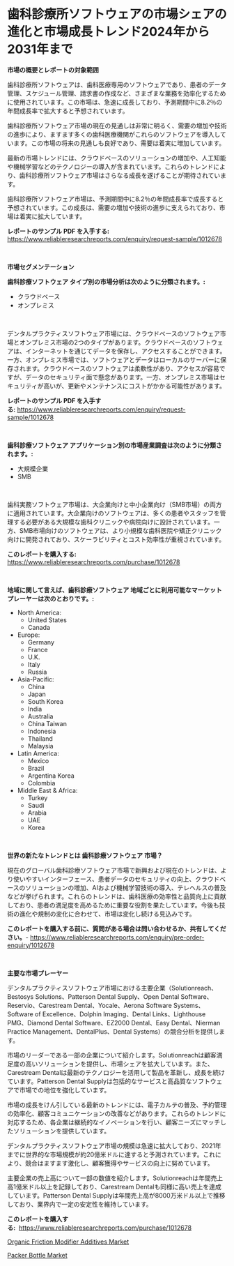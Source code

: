 <p><h1>歯科診療所ソフトウェアの市場シェアの進化と市場成長トレンド2024年から2031年まで</h1></p><p><strong>市場の概要とレポートの対象範囲</strong></p>
<p><p>歯科診療所ソフトウェアは、歯科医療専用のソフトウェアであり、患者のデータ管理、スケジュール管理、請求書の作成など、さまざまな業務を効率化するために使用されています。この市場は、急速に成長しており、予測期間中に8.2％の年間成長率で拡大すると予想されています。</p><p>歯科診療所ソフトウェア市場の現在の見通しは非常に明るく、需要の増加や技術の進歩により、ますます多くの歯科医療機関がこれらのソフトウェアを導入しています。この市場の将来の見通しも良好であり、需要は着実に増加しています。</p><p>最新の市場トレンドには、クラウドベースのソリューションの増加や、人工知能や機械学習などのテクノロジーの導入が含まれています。これらのトレンドにより、歯科診療所ソフトウェア市場はさらなる成長を遂げることが期待されています。</p><p>歯科診療所ソフトウェア市場は、予測期間中に8.2％の年間成長率で成長すると予想されています。この成長は、需要の増加や技術の進歩に支えられており、市場は着実に拡大しています。</p></p>
<p><strong>レポートのサンプル PDF を入手する:</strong> <a href="https://www.reliableresearchreports.com/enquiry/request-sample/1012678">https://www.reliableresearchreports.com/enquiry/request-sample/1012678</a></p>
<p>&nbsp;</p>
<p><strong>市場セグメンテーション</strong></p>
<p><strong>歯科診療ソフトウェア タイプ別の市場分析は次のように分類されます。:</strong></p>
<p><ul><li>クラウドベース</li><li>オンプレミス</li></ul></p>
<p>&nbsp;</p>
<p><p>デンタルプラクティスソフトウェア市場には、クラウドベースのソフトウェア市場とオンプレミス市場の2つのタイプがあります。クラウドベースのソフトウェアは、インターネットを通じてデータを保存し、アクセスすることができます。一方、オンプレミス市場では、ソフトウェアとデータはローカルのサーバーに保存されます。クラウドベースのソフトウェアは柔軟性があり、アクセスが容易ですが、データのセキュリティ面で懸念があります。一方、オンプレミス市場はセキュリティが高いが、更新やメンテナンスにコストがかかる可能性があります。</p></p>
<p><strong>レポートのサンプル PDF を入手する:</strong>&nbsp;<a href="https://www.reliableresearchreports.com/enquiry/request-sample/1012678">https://www.reliableresearchreports.com/enquiry/request-sample/1012678</a></p>
<p>&nbsp;</p>
<p><strong> 歯科診療ソフトウェア アプリケーション別の市場産業調査は次のように分類されます。:</strong></p>
<p><ul><li>大規模企業</li><li>SMB</li></ul></p>
<p>&nbsp;</p>
<p><p>歯科実務ソフトウェア市場は、大企業向けと中小企業向け（SMB市場）の両方に適用されています。大企業向けのソフトウェアは、多くの患者やスタッフを管理する必要がある大規模な歯科クリニックや病院向けに設計されています。一方、SMB市場向けのソフトウェアは、より小規模な歯科医院や矯正クリニック向けに開発されており、スケーラビリティとコスト効率性が重視されています。</p></p>
<p><strong>このレポートを購入する:</strong>&nbsp; <a href="https://www.reliableresearchreports.com/purchase/1012678">https://www.reliableresearchreports.com/purchase/1012678</a></p>
<p>&nbsp;</p>
<p><strong>地域に関して言えば、歯科診療ソフトウェア 地域ごとに利用可能なマーケットプレーヤーは次のとおりです。:</strong></p>
<p><ul>
    <li>
        North America:
        <ul>
            <li>United States</li>
            <li>Canada</li>
        </ul>
    </li>
    <li>
        Europe:
        <ul>
            <li>Germany</li>
            <li>France</li>
            <li>U.K.</li>
            <li>Italy</li>
            <li>Russia</li>
        </ul>
    </li>
    <li>
        Asia-Pacific:
        <ul>
            <li>China</li>
            <li>Japan</li>
            <li>South Korea</li>
            <li>India</li>
            <li>Australia</li>
            <li>China Taiwan</li>
            <li>Indonesia</li>
            <li>Thailand</li>
            <li>Malaysia</li>
        </ul>
    </li>
    <li>
        Latin America:
        <ul>
            <li>Mexico</li>
            <li>Brazil</li>
            <li>Argentina Korea</li>
            <li>Colombia</li>
        </ul>
    </li>
    <li>
        Middle East & Africa:
        <ul>
            <li>Turkey</li>
            <li>Saudi</li>
            <li>Arabia</li>
            <li>UAE</li>
            <li>Korea</li>
        </ul>
    </li>
    </ul></p>
<p>&nbsp;</p>
<p><strong>世界の新たなトレンドとは 歯科診療ソフトウェア 市場？</strong></p>
<p><p>現在のグローバル歯科診療ソフトウェア市場で新興および現在のトレンドは、より使いやすいインターフェース、患者データのセキュリティの向上、クラウドベースのソリューションの増加、AIおよび機械学習技術の導入、テレヘルスの普及などが挙げられます。これらのトレンドは、歯科医療の効率性と品質向上に貢献しており、患者の満足度を高めるために重要な役割を果たしています。今後も技術の進化や規制の変化に合わせて、市場は変化し続ける見込みです。</p></p>
<p><strong>このレポートを購入する前に、質問がある場合は問い合わせるか、共有してください。</strong>- <a href="https://www.reliableresearchreports.com/enquiry/pre-order-enquiry/1012678">https://www.reliableresearchreports.com/enquiry/pre-order-enquiry/1012678</a></p>
<p>&nbsp;</p>
<p><strong>主要な市場プレーヤー</strong></p>
<p><p>デンタルプラクティスソフトウェア市場における主要企業（Solutionreach、Bestosys Solutions、Patterson Dental Supply、Open Dental Software、Reservio、Carestream Dental、Yocale、Aerona Software Systems、Software of Excellence、Dolphin Imaging、Dental Links、Lighthouse PMG、Diamond Dental Software、EZ2000 Dental、Easy Dental、Nierman Practice Management、DentalPlus、Dental Systems）の競合分析を提供します。</p><p>市場のリーダーである一部の企業について紹介します。Solutionreachは顧客満足度の高いソリューションを提供し、市場シェアを拡大しています。また、Carestream Dentalは最新のテクノロジーを活用して製品を革新し、成長を続けています。Patterson Dental Supplyは包括的なサービスと高品質なソフトウェアで市場での地位を強化しています。</p><p>市場の成長をけん引している最新のトレンドには、電子カルテの普及、予約管理の効率化、顧客コミュニケーションの改善などがあります。これらのトレンドに対応するため、各企業は継続的なイノベーションを行い、顧客ニーズにマッチしたソリューションを提供しています。</p><p>デンタルプラクティスソフトウェア市場の規模は急速に拡大しており、2021年までに世界的な市場規模が約20億米ドルに達すると予測されています。これにより、競合はますます激化し、顧客獲得やサービスの向上に努めています。</p><p>主要企業の売上高について一部の数値を紹介します。Solutionreachは年間売上高1億米ドル以上を記録しており、Carestream Dentalも同様に高い売上を達成しています。Patterson Dental Supplyは年間売上高が8000万米ドル以上で推移しており、業界内で一定の安定性を維持しています。</p></p>
<p><strong>このレポートを購入する:</strong>&nbsp;&nbsp;<a href="https://www.reliableresearchreports.com/purchase/1012678">https://www.reliableresearchreports.com/purchase/1012678</a></p>
<p><p><a href="https://gentle-editor-9db.notion.site/Organic-Friction-Modifier-Additives-Market-Insights-Market-Players-and-Forecast-Till-2031-912fd3ded3fc4a15bfd333a7876874bc">Organic Friction Modifier Additives Market</a></p><p><a href="https://frill-swim-3cd.notion.site/Packer-Bottle-Market-Analysis-Examines-its-Scope-on-Growth-Opportunities-and-Forecasted-Trends-Span-691957fb318a409faac17321ee9558db">Packer Bottle Market</a></p></p>